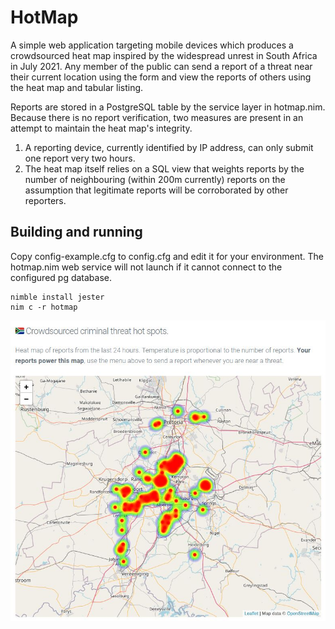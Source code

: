# HotMap

A simple web application targeting mobile devices which produces a crowdsourced
heat map inspired by the widespread unrest in South Africa in July 2021.
Any member of the public can send a report of a threat near their current
location using the form and view the reports of others using the heat map
and tabular listing.

Reports are stored in a PostgreSQL table by the service layer in hotmap.nim.
Because there is no report verification, two measures are present in an
attempt to maintain the heat map's integrity.

1. A reporting device, currently identified by IP address, can only submit
   one report very two hours.
2. The heat map itself relies on a SQL view that weights reports by the number
   of neighbouring (within 200m currently) reports on the assumption that
   legitimate reports will be corroborated by other reporters.

## Building and running

Copy config-example.cfg to config.cfg and edit it for your environment. The
hotmap.nim web service will not launch if it cannot connect to the configured
pg database.

```
nimble install jester
nim c -r hotmap
```

![Screenshot](public/screenshot.jpg)
